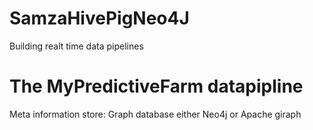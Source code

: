 # SamzaHivePigNeo4J
Building realt time data pipelines

The MyPredictiveFarm datapipline
================================

Meta information store: Graph database either Neo4j or Apache giraph
